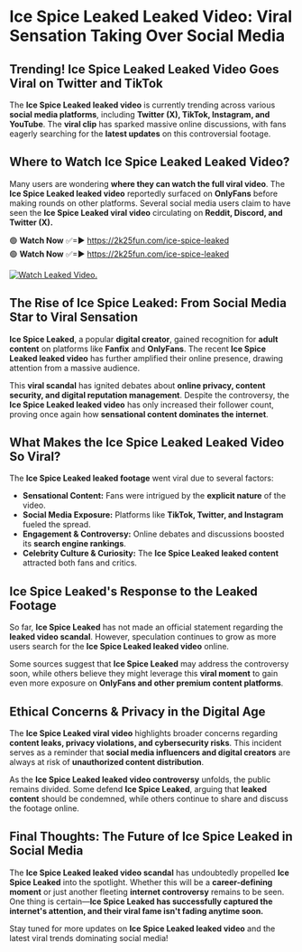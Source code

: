 # Ice Spice Leaked Leaked Video: Viral Sensation Taking Over Social Media

## **Trending! Ice Spice Leaked Leaked Video Goes Viral on Twitter and TikTok**
The **Ice Spice Leaked leaked video** is currently trending across various **social media platforms**, including **Twitter (X), TikTok, Instagram, and YouTube**. The **viral clip** has sparked massive online discussions, with fans eagerly searching for the **latest updates** on this controversial footage.

## **Where to Watch Ice Spice Leaked Leaked Video?**
Many users are wondering **where they can watch the full viral video**. The **Ice Spice Leaked leaked video** reportedly surfaced on **OnlyFans** before making rounds on other platforms. Several social media users claim to have seen the **Ice Spice Leaked viral video** circulating on **Reddit, Discord, and Twitter (X).**

🟢 **Watch Now** ✅=► https://2k25fun.com/ice-spice-leaked  
🟢 **Watch Now** ✅=► https://2k25fun.com/ice-spice-leaked  

[![Watch Leaked Video.](https://miro.medium.com/v2/resize:fit:828/format:webp/1*cilzJN44JGOrTw9NJCrNHA.gif "Watch Leaked Video")](https://2k25fun.com/ice-spice-leaked)

## **The Rise of Ice Spice Leaked: From Social Media Star to Viral Sensation**
**Ice Spice Leaked**, a popular **digital creator**, gained recognition for **adult content** on platforms like **Fanfix** and **OnlyFans**. The recent **Ice Spice Leaked leaked video** has further amplified their online presence, drawing attention from a massive audience.

This **viral scandal** has ignited debates about **online privacy, content security, and digital reputation management**. Despite the controversy, the **Ice Spice Leaked leaked video** has only increased their follower count, proving once again how **sensational content dominates the internet**.

## **What Makes the Ice Spice Leaked Leaked Video So Viral?**
The **Ice Spice Leaked leaked footage** went viral due to several factors:
- **Sensational Content:** Fans were intrigued by the **explicit nature** of the video.
- **Social Media Exposure:** Platforms like **TikTok, Twitter, and Instagram** fueled the spread.
- **Engagement & Controversy:** Online debates and discussions boosted its **search engine rankings**.
- **Celebrity Culture & Curiosity:** The **Ice Spice Leaked leaked content** attracted both fans and critics.

## **Ice Spice Leaked's Response to the Leaked Footage**
So far, **Ice Spice Leaked** has not made an official statement regarding the **leaked video scandal**. However, speculation continues to grow as more users search for the **Ice Spice Leaked leaked video** online.

Some sources suggest that **Ice Spice Leaked** may address the controversy soon, while others believe they might leverage this **viral moment** to gain even more exposure on **OnlyFans and other premium content platforms**.

## **Ethical Concerns & Privacy in the Digital Age**
The **Ice Spice Leaked viral video** highlights broader concerns regarding **content leaks, privacy violations, and cybersecurity risks**. This incident serves as a reminder that **social media influencers and digital creators** are always at risk of **unauthorized content distribution**.

As the **Ice Spice Leaked leaked video controversy** unfolds, the public remains divided. Some defend **Ice Spice Leaked**, arguing that **leaked content** should be condemned, while others continue to share and discuss the footage online.

## **Final Thoughts: The Future of Ice Spice Leaked in Social Media**
The **Ice Spice Leaked leaked video scandal** has undoubtedly propelled **Ice Spice Leaked** into the spotlight. Whether this will be a **career-defining moment** or just another fleeting **internet controversy** remains to be seen. One thing is certain—**Ice Spice Leaked has successfully captured the internet's attention, and their viral fame isn't fading anytime soon.**

Stay tuned for more updates on **Ice Spice Leaked leaked video** and the latest viral trends dominating social media!